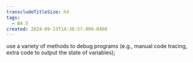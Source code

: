 ```yaml
---
transcludeTitleSize: h4
tags:
  - B4.5
created: 2024-09-23T14:36:57.000-0400
---
```

use a variety of methods to debug programs (e.g., manual code tracing, extra code to output the state of variables);